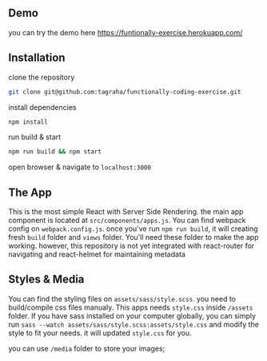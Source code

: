 ## Demo

you can try the demo here
https://funtionally-exercise.herokuapp.com/

## Installation

clone the repository
```bash
git clone git@github.com:tagraha/functionally-coding-exercise.git
```

install dependencies
```bash
npm install
```

run build & start
```bash
npm run build && npm start
```

open browser & navigate to `localhost:3000`


## The App
This is the most simple React with Server Side Rendering. the main app component is located at `src/components/apps.js`. You can find webpack config on `webpack.config.js`.
once you've run `npm run build`, it will creating fresh `build` folder and `views` folder. You'll need these folder to make the app working. however, this repository is not yet integrated with react-router for navigating and react-helmet for maintaining metadata 

## Styles & Media
You can find the styling files on `assets/sass/style.scss`. you need to build/compile css files manualy. This apps needs `style.css` inside `/assets` folder. If you have sass installed on your computer globally, you can simply run `sass --watch assets/sass/style.scss:assets/style.css` and modify the style to fit your needs. it will updated `style.css` for you. 

you can use `/media` folder to store your images;